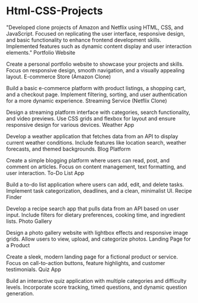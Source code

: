 # Html-CSS-Projects
"Developed clone projects of Amazon and Netflix using HTML, CSS, and JavaScript. Focused on replicating the user interface, responsive design, and basic functionality to enhance frontend development skills. Implemented features such as dynamic content display and user interaction elements."
Portfolio Website

Create a personal portfolio website to showcase your projects and skills.
Focus on responsive design, smooth navigation, and a visually appealing layout.
E-commerce Store (Amazon Clone)

Build a basic e-commerce platform with product listings, a shopping cart, and a checkout page.
Implement filtering, sorting, and user authentication for a more dynamic experience.
Streaming Service (Netflix Clone)

Design a streaming platform interface with categories, search functionality, and video previews.
Use CSS grids and flexbox for layout and ensure responsive design for various devices.
Weather App

Develop a weather application that fetches data from an API to display current weather conditions.
Include features like location search, weather forecasts, and themed backgrounds.
Blog Platform

Create a simple blogging platform where users can read, post, and comment on articles.
Focus on content management, text formatting, and user interaction.
To-Do List App

Build a to-do list application where users can add, edit, and delete tasks.
Implement task categorization, deadlines, and a clean, minimalist UI.
Recipe Finder

Develop a recipe search app that pulls data from an API based on user input.
Include filters for dietary preferences, cooking time, and ingredient lists.
Photo Gallery

Design a photo gallery website with lightbox effects and responsive image grids.
Allow users to view, upload, and categorize photos.
Landing Page for a Product

Create a sleek, modern landing page for a fictional product or service.
Focus on call-to-action buttons, feature highlights, and customer testimonials.
Quiz App

Build an interactive quiz application with multiple categories and difficulty levels.
Incorporate score tracking, timed questions, and dynamic question generation.
